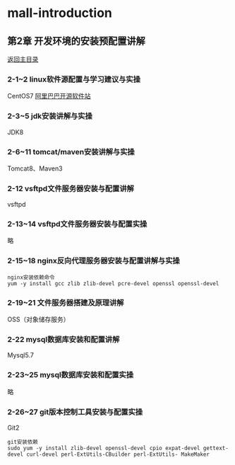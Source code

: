 # mall-introduction

## 第2章 开发环境的安装预配置讲解
[返回主目录](../README.md)

### 2-1~2 linux软件源配置与学习建议与实操
CentOS7
[阿里巴巴开源软件站](https://opsx.alibaba.com/?lang=zh-CN)

### 2-3~5 jdk安装讲解与实操
JDK8

### 2-6~11 tomcat/maven安装讲解与实操
Tomcat8、Maven3

### 2-12 vsftpd文件服务器安装与配置讲解
vsftpd

### 2-13~14 vsftpd文件服务器安装与配置实操
略

### 2-15~18 nginx反向代理服务器安装与配置讲解与实操
    nginx安装依赖命令 
    yum -y install gcc zlib zlib-devel pcre-devel openssl openssl-devel 

### 2-19~21 文件服务器搭建及原理讲解
OSS（对象储存服务）

### 2-22 mysql数据库安装和配置讲解
Mysql5.7

### 2-23~25 mysql数据库安装和配置实操
略

### 2-26~27 git版本控制工具安装与配置实操
Git2

    git安装依赖 
    sudo yum -y install zlib-devel openssl-devel cpio expat-devel gettext-devel curl-devel perl-ExtUtils-CBuilder perl-ExtUtils- MakeMaker 

